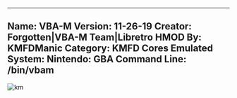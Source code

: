 -----------------------
Name: VBA-M
Version: 11-26-19
Creator: Forgotten|VBA-M Team|Libretro
HMOD By: KMFDManic
Category: KMFD Cores
Emulated System: Nintendo: GBA
Command Line: /bin/vbam
-----------------------
![km](https://i.imgur.com/JNT9PS8.png)
